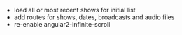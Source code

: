 * load all or most recent shows for initial list
* add routes for shows, dates, broadcasts and audio files
* re-enable angular2-infinite-scroll